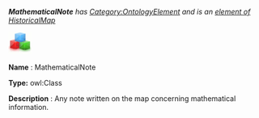 ___MathematicalNote__ 
 has
 [Category:OntologyElement](../../Category/OntologyElement "Category:OntologyElement") 
 and is an
 [element of](../../Property/ElementOf "Property:ElementOf") 
[HistoricalMap](../../Submissions/HistoricalMap "Submissions:HistoricalMap")_




  





[![Class](../images/thumb/2/27/Class.gif/45px-Class.gif)](../../Image/Class.gif "Class")


__Name__ 
 : MathematicalNote
 



__Type:__ 
 owl:Class
 



__Description__ 
 : Any note written on the map concerning mathematical information.
